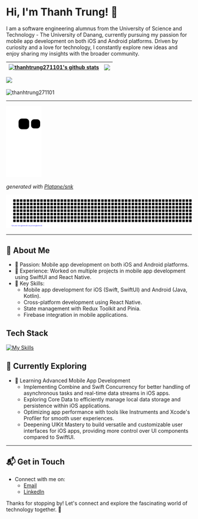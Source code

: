# Hi, I'm Thanh Trung! 👋

I am a software engineering alumnus from the University of Science and Technology - The University of Danang, currently pursuing my passion for mobile app development on both iOS and Android platforms. Driven by curiosity and a love for technology, I constantly explore new ideas and enjoy sharing my insights with the broader community.

| <a href="https://github.com/thanhtrung271101/github-readme-stats"><img align="center" src="https://github-readme-stats.vercel.app/api?username=thanhtrung271101&show_icons=true&include_all_commits=true&theme=vue-dark&hide_border=true" alt="thanhtrung271101's github stats" /></a> | <a href="https://github.com/asabeneh/github-readme-stats"><img align="center" src="https://github-readme-stats.vercel.app/api/top-langs/?username=thanhtrung271101&layout=compact&theme=vue-dark&hide_border=true" /></a> |
| ------------- | ------------- |

![](https://komarev.com/ghpvc/?username=thanhtrung271101&color=green)

<p><img src="https://github-readme-streak-stats.herokuapp.com/?user=thanhtrung271101" alt="thanhtrung271101" /></p>

----

<picture>
  <source media="(prefers-color-scheme: dark)" srcset="dist/github-contribution-grid-snake-dark.svg" />
  <source media="(prefers-color-scheme: light)" srcset="dist/github-contribution-grid-snake.svg" />
  <img alt="github-snake" src="dist/github-contribution-grid-snake.svg" />
</picture>

_generated with [Platane/snk](https://github.com/Platane/snk)_

<p align="center">
      <img src="gitartwork.svg" />
  </p>

---

## 🚀 About Me

- 🔭 Passion: Mobile app development on both iOS and Android platforms.
- 📝 Experience: Worked on multiple projects in mobile app development using SwiftUI and React Native.
- 🚀 Key Skills:
  - Mobile app development for iOS (Swift, SwiftUI) and Android (Java, Kotlin).
  - Cross-platform development using React Native.
  - State management with Redux Toolkit and Pinia.
  - Firebase integration in mobile applications.


## Tech Stack
[![My Skills](https://skillicons.dev/icons?i=js,html,css,swift,react)](https://skillicons.dev)

## 🌱 Currently Exploring

- 🚀 Learning Advanced Mobile App Development 
  - Implementing Combine and Swift Concurrency for better handling of asynchronous tasks and real-time data streams in iOS apps.
  - Exploring Core Data to efficiently manage local data storage and persistence within iOS applications.
  - Optimizing app performance with tools like Instruments and Xcode's Profiler for smooth user experiences.
  - Deepening UIKit Mastery to build versatile and customizable user interfaces for iOS apps, providing more control over UI components compared to SwiftUI.

---

## 📬 Get in Touch

- Connect with me on:
  - [Email](npttrung2711@gmail.com)
  - [LinkedIn](https://www.linkedin.com/in/thanhtrung2711/)

Thanks for stopping by! Let's connect and explore the fascinating world of technology together. 🚀

